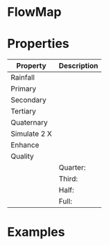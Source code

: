# FlowMap


# Properties


| Property | Description| 
| -------- | -----------|
| Rainfall |  |
| Primary |  |
| Secondary |  |
| Tertiary |  |
| Quaternary |  |
| Simulate 2 X |  |
| Enhance |  |
| Quality |  |
| | Quarter: <desc> |
| | Third: <desc> |
| | Half: <desc> |
| | Full: <desc> |




# Examples

